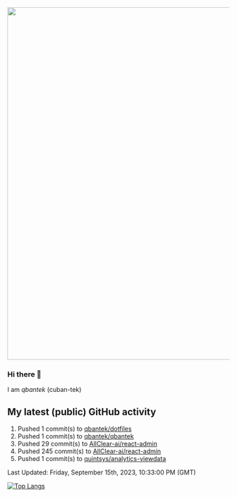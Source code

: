 <img src="https://user-images.githubusercontent.com/1090192/231227350-b13c0797-9e41-42a4-ab5c-d0e234d2a3d2.png" width="800px" />

### Hi there 👋

I am *qbantek* (cuban-tek)

<!--
**qbantek/qbantek** is a ✨ _special_ ✨ repository because its `README.md` (this file) appears on your GitHub profile.

Here are some ideas to get you started:

- 🔭 I’m currently working on ...
- 🌱 I’m currently learning ...
- 👯 I’m looking to collaborate on ...
- 🤔 I’m looking for help with ...
- 💬 Ask me about ...
- 📫 How to reach me: ...
- ⚡ Fun fact: ...
-->

## My latest (public) GitHub activity
<!--RECENT_ACTIVITY:start-->
1. Pushed 1 commit(s) to [qbantek/dotfiles](https://github.com/qbantek/dotfiles)<br>
2. Pushed 1 commit(s) to [qbantek/qbantek](https://github.com/qbantek/qbantek)<br>
3. Pushed 29 commit(s) to [AllClear-ai/react-admin](https://github.com/AllClear-ai/react-admin)<br>
4. Pushed 245 commit(s) to [AllClear-ai/react-admin](https://github.com/AllClear-ai/react-admin)<br>
5. Pushed 1 commit(s) to [quintsys/analytics-viewdata](https://github.com/quintsys/analytics-viewdata)<br>
<!--RECENT_ACTIVITY:end-->

<!--RECENT_ACTIVITY:last_update-->
Last Updated: Friday, September 15th, 2023, 10:33:00 PM (GMT)
<!--RECENT_ACTIVITY:last_update_end-->


[![Top Langs](https://github-readme-stats.vercel.app/api/top-langs/?username=qbantek&langs_count=10&hide_progress=true)](https://github.com/anuraghazra/github-readme-stats)
